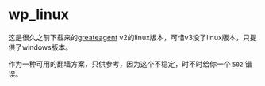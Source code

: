 wp_linux
==========

这是很久之前下载来的[greateagent][1] v2的linux版本，可惜v3没了linux版本，只提供了windows版本。

作为一种可用的翻墙方案，只供参考，因为这个不稳定，时不时给你一个 `502` 错误。

[1]: https://github.com/greatagent/greatagent
